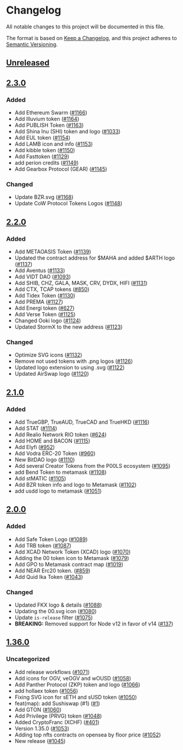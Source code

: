 # Changelog
All notable changes to this project will be documented in this file.

The format is based on [Keep a Changelog](https://keepachangelog.com/en/1.0.0/),
and this project adheres to [Semantic Versioning](https://semver.org/spec/v2.0.0.html).

## [Unreleased]

## [2.3.0]
### Added
- Add Ethereum Swarm ([#1166](https://github.com/MetaMask/contract-metadata/pull/1166))
- Add Illuvium token ([#1164](https://github.com/MetaMask/contract-metadata/pull/1164))
- Add PUBLISH Token ([#1163](https://github.com/MetaMask/contract-metadata/pull/1163))
- Add Shina Inu (SHI) token and logo ([#1033](https://github.com/MetaMask/contract-metadata/pull/1033))
- Add EUL token ([#1154](https://github.com/MetaMask/contract-metadata/pull/1154))
- Add LAMB icon and info ([#1153](https://github.com/MetaMask/contract-metadata/pull/1153))
- Add kibble token ([#1150](https://github.com/MetaMask/contract-metadata/pull/1150))
- Add Fasttoken ([#1129](https://github.com/MetaMask/contract-metadata/pull/1129))
- add perion credits ([#1149](https://github.com/MetaMask/contract-metadata/pull/1149))
- Add Gearbox Protocol (GEAR) ([#1145](https://github.com/MetaMask/contract-metadata/pull/1145))

### Changed
- Update BZR.svg ([#1168](https://github.com/MetaMask/contract-metadata/pull/1168))
- Update CoW Protocol Tokens Logos ([#1148](https://github.com/MetaMask/contract-metadata/pull/1148))

## [2.2.0]
### Added
- Add METAOASIS Token ([#1139](https://github.com/MetaMask/contract-metadata/pull/1139))
- Updated the contract address for $MAHA and added $ARTH logo ([#1137](https://github.com/MetaMask/contract-metadata/pull/1137))
- Add Aventus ([#1133](https://github.com/MetaMask/contract-metadata/pull/1133))
- Add VIDT DAO ([#1093](https://github.com/MetaMask/contract-metadata/pull/1093))
- Add SHIB, CHZ, GALA, MASK, CRV, DYDX, HIFI ([#1131](https://github.com/MetaMask/contract-metadata/pull/1131))
- Add CTX, TCAP tokens ([#850](https://github.com/MetaMask/contract-metadata/pull/850))
- Add Tidex Token ([#1130](https://github.com/MetaMask/contract-metadata/pull/1130))
- Add PREMA ([#1127](https://github.com/MetaMask/contract-metadata/pull/1127))
- Add Energi token ([#627](https://github.com/MetaMask/contract-metadata/pull/627))
- Add Verse Token ([#1125](https://github.com/MetaMask/contract-metadata/pull/1125))
- Changed Ooki logo ([#1124](https://github.com/MetaMask/contract-metadata/pull/1124))
- Updated StormX to the new address ([#1123](https://github.com/MetaMask/contract-metadata/pull/1123))

### Changed
- Optimize SVG icons ([#1132](https://github.com/MetaMask/contract-metadata/pull/1132))
- Remove not used tokens with .png logos ([#1126](https://github.com/MetaMask/contract-metadata/pull/1126))
- Updated logo extension to using .svg ([#1122](https://github.com/MetaMask/contract-metadata/pull/1122))
- Updated AirSwap logo ([#1120](https://github.com/MetaMask/contract-metadata/pull/1120))

## [2.1.0]
### Added
- Add TrueGBP, TrueAUD, TrueCAD and TrueHKD ([#1116](https://github.com/MetaMask/contract-metadata/pull/1116))
- Add STAT ([#1114](https://github.com/MetaMask/contract-metadata/pull/1114))
- Add Realio Network RIO token ([#624](https://github.com/MetaMask/contract-metadata/pull/624))
- Add HOME and BACON ([#1115](https://github.com/MetaMask/contract-metadata/pull/1115))
- Add Elyfi ([#952](https://github.com/MetaMask/contract-metadata/pull/952))
- Add Vodra ERC-20 Token ([#960](https://github.com/MetaMask/contract-metadata/pull/960))
- New BitDAO logo ([#1110](https://github.com/MetaMask/contract-metadata/pull/1110))
- Add several Creator Tokens from the P00LS ecosystem ([#1095](https://github.com/MetaMask/contract-metadata/pull/1095))
- add Bend Token to metamask ([#1108](https://github.com/MetaMask/contract-metadata/pull/1108))
- Add stMATIC ([#1105](https://github.com/MetaMask/contract-metadata/pull/1105))
- Add BZR token info and logo to Metamask ([#1102](https://github.com/MetaMask/contract-metadata/pull/1102))
- add usdd logo to metamask ([#1051](https://github.com/MetaMask/contract-metadata/pull/1051))

## [2.0.0]
### Added
- Add Safe Token Logo  ([#1089](https://github.com/MetaMask/contract-metadata/pull/1089))
- Add TRB token ([#1087](https://github.com/MetaMask/contract-metadata/pull/1087))
- Add XCAD Network Token (XCAD) logo  ([#1070](https://github.com/MetaMask/contract-metadata/pull/1070))
- Adding the 00 token icon to Metamask ([#1079](https://github.com/MetaMask/contract-metadata/pull/1079))
- Add GPO to Metamask contract map ([#1019](https://github.com/MetaMask/contract-metadata/pull/1019))
- Add NEAR Erc20 token. ([#859](https://github.com/MetaMask/contract-metadata/pull/859))
- Add Quid Ika Token ([#1043](https://github.com/MetaMask/contract-metadata/pull/1043))

### Changed
- Updated FKX logo & details ([#1088](https://github.com/MetaMask/contract-metadata/pull/1088))
- Updating the 00.svg icon ([#1080](https://github.com/MetaMask/contract-metadata/pull/1080))
- Update `is-release` filter ([#1075](https://github.com/MetaMask/contract-metadata/pull/1075))
- **BREAKING:** Removed support for Node v12 in favor of v14 ([#137](https://github.com/MetaMask/eth-json-rpc-middleware/pull/137))

## [1.36.0]
### Uncategorized
- Add release workflows ([#1071](https://github.com/MetaMask/contract-metadata/pull/1071))
- Add icons for OGV, veOGV and wOUSD ([#1058](https://github.com/MetaMask/contract-metadata/pull/1058))
- Add Panther Protocol (ZKP) token and logo ([#1066](https://github.com/MetaMask/contract-metadata/pull/1066))
- add hollaex token ([#1056](https://github.com/MetaMask/contract-metadata/pull/1056))
- Fixing SVG icon for sETH and sUSD token ([#1050](https://github.com/MetaMask/contract-metadata/pull/1050))
- feat(map): add Sushiswap (#1) ([#1](https://github.com/MetaMask/contract-metadata/pull/1))
- Add GTON ([#1060](https://github.com/MetaMask/contract-metadata/pull/1060))
- Add Privilege (PRVG) token ([#1048](https://github.com/MetaMask/contract-metadata/pull/1048))
- Added CryptoFranc (XCHF) ([#401](https://github.com/MetaMask/contract-metadata/pull/401))
- Version 1.35.0 ([#1053](https://github.com/MetaMask/contract-metadata/pull/1053))
- Adding top nfts contracts on opensea by floor price ([#1052](https://github.com/MetaMask/contract-metadata/pull/1052))
- New release ([#1045](https://github.com/MetaMask/contract-metadata/pull/1045))

[Unreleased]: https://github.com/MetaMask/contract-metadata/compare/v2.3.0...HEAD
[2.3.0]: https://github.com/MetaMask/contract-metadata/compare/v2.2.0...v2.3.0
[2.2.0]: https://github.com/MetaMask/contract-metadata/compare/v2.1.0...v2.2.0
[2.1.0]: https://github.com/MetaMask/contract-metadata/compare/v2.0.0...v2.1.0
[2.0.0]: https://github.com/MetaMask/contract-metadata/compare/v1.36.0...v2.0.0
[1.36.0]: https://github.com/MetaMask/contract-metadata/releases/tag/v1.36.0
